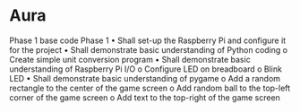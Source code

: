 # Aura
Phase 1 base code
Phase 1
• Shall set-up the Raspberry Pi and configure it for the project
• Shall demonstrate basic understanding of Python coding
      o Create simple unit conversion program
• Shall demonstrate basic understanding of Raspberry Pi I/O
      o Configure LED on breadboard
      o Blink LED
• Shall demonstrate basic understanding of pygame
      o Add a random rectangle to the center of the game screen
      o Add random ball to the top-left corner of the game screen
      o Add text to the top-right of the game screen
